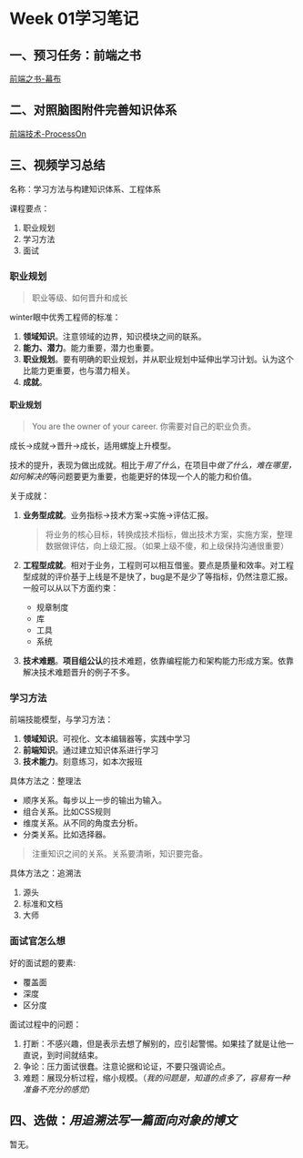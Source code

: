 # Week 01学习笔记

## 一、预习任务：前端之书

[前端之书-幕布](https://share.mubu.com/doc/25qKE42uNT)

## 二、对照脑图附件完善知识体系

[前端技术-ProcessOn](https://www.processon.com/view/link/5f01e7e51e0853263759bfc7#outline)

## 三、视频学习总结

名称：学习方法与构建知识体系、工程体系

课程要点：
1. 职业规划
1. 学习方法
1. 面试

### 职业规划

> 职业等级、如何晋升和成长

winter眼中优秀工程师的标准：

1. **领域知识**。注意领域的边界，知识模块之间的联系。
1. **能力、潜力**。能力重要，潜力也重要。
1. **职业规划**。要有明确的职业规划，并从职业规划中延伸出学习计划。认为这个比能力更重要，也与潜力相关。
1. **成就**。

#### 职业规划

> You are the owner of your career. 你需要对自己的职业负责。

成长->成就->晋升->成长，适用螺旋上升模型。

技术的提升，表现为做出成就。相比于*用了什么*，在项目中*做了什么，难在哪里，如何解决的*等问题要更为重要，也能更好的体现一个人的能力和价值。

关于成就：

1. **业务型成就**。业务指标->技术方案->实施->评估汇报。
    
    > 将业务的核心目标，转换成技术指标，做出技术方案，实施方案，整理数据做评估，向上级汇报。（如果上级不傻，和上级保持沟通很重要）
1. **工程型成就**。相对于业务，工程则可以相互借鉴。要点是质量和效率。对工程型成就的评价基于上线是不是快了，bug是不是少了等指标，仍然注意汇报。一般可以从以下方面约束：
    - 规章制度
    - 库
    - 工具
    - 系统
1. **技术难题**。**项目组公认**的技术难题，依靠编程能力和架构能力形成方案。依靠解决技术难题晋升的例子不多。

### 学习方法

前端技能模型，与学习方法：

1. **领域知识**。可视化、文本编辑器等，实践中学习
1. **前端知识**。通过建立知识体系进行学习
1. **技术能力**。刻意练习，如本次报班

具体方法之：整理法

- 顺序关系。每步以上一步的输出为输入。
- 组合关系。比如CSS规则
- 维度关系。从不同的角度去分析。
- 分类关系。比如选择器。

> 注重知识之间的关系。关系要清晰，知识要完备。

具体方法之：追溯法

1. 源头
1. 标准和文档
1. 大师


### 面试官怎么想

好的面试题的要素:
- 覆盖面
- 深度
- 区分度

面试过程中的问题：
1. 打断：不感兴趣，但是表示去想了解别的，应引起警惕。如果挂了就是让他一直说，到时间就结束。
1. 争论：压力面试很蠢。注意论据和论证，不要只强调论点。
1. 难题：展现分析过程，缩小规模。（*我的问题是，知道的点多了，容易有一种准备不充分的感觉*）

## 四、选做：*用追溯法写一篇面向对象的博文*

暂无。